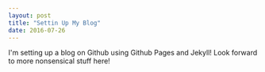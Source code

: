 ```yaml
---
layout: post
title: "Settin Up My Blog"
date: 2016-07-26
---
```


I'm setting up a blog on Github using Github Pages and Jekyll! Look forward to more nonsensical stuff here!

